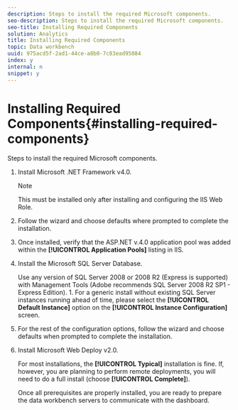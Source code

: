 ```yaml
---
description: Steps to install the required Microsoft components.
seo-description: Steps to install the required Microsoft components.
seo-title: Installing Required Components
solution: Analytics
title: Installing Required Components
topic: Data workbench
uuid: 975acd5f-2ad1-44ce-a8b0-7c83ead95084
index: y
internal: n
snippet: y
---
```


# Installing Required Components{#installing-required-components}

Steps to install the required Microsoft components.

1. Install Microsoft .NET Framework v4.0.

   >[!NOTE]
   >
   >This must be installed only after installing and configuring the IIS Web Role.

1. Follow the wizard and choose defaults where prompted to complete the installation.
1. Once installed, verify that the ASP.NET v.4.0 application pool was added within the **[!UICONTROL Application Pools]** listing in IIS.
1. Install the Microsoft SQL Server Database.

   Use any version of SQL Server 2008 or 2008 R2 (Express is supported) with Management Tools (Adobe recommends SQL Server 2008 R2 SP1 - Express Edition). 1. For a generic install without existing SQL Server instances running ahead of time, please select the **[!UICONTROL Default Instance]** option on the **[!UICONTROL Instance Configuration]** screen.
1. For the rest of the configuration options, follow the wizard and choose defaults when prompted to complete the installation.
1. Install Microsoft Web Deploy v2.0.

   For most installations, the **[!UICONTROL Typical]** installation is fine. If, however, you are planning to perform remote deployments, you will need to do a full install (choose **[!UICONTROL Complete]**).

   Once all prerequisites are properly installed, you are ready to prepare the data workbench servers to communicate with the dashboard. 
